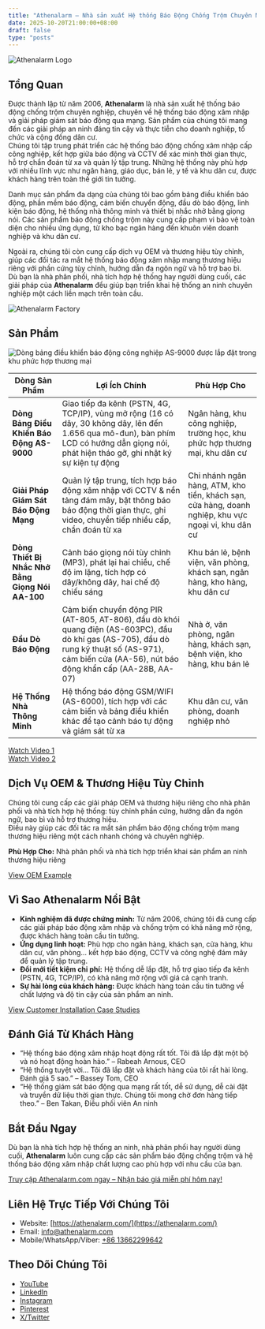 ```yaml
---
title: "Athenalarm – Nhà sản xuất Hệ thống Báo Động Chống Trộm Chuyên Nghiệp & Giải Pháp Giám Sát Báo Động Mạng"
date: 2025-10-20T21:00:00+08:00
draft: false
type: "posts"
---
```


![Athenalarm Logo](https://athenalarm.com/wp-content/uploads/2025/05/athenalarm_home.png)

## Tổng Quan

Được thành lập từ năm 2006, **Athenalarm** là nhà sản xuất hệ thống báo động chống trộm chuyên nghiệp, chuyên về hệ thống báo động xâm nhập và giải pháp giám sát báo động qua mạng. Sản phẩm của chúng tôi mang đến các giải pháp an ninh đáng tin cậy và thực tiễn cho doanh nghiệp, tổ chức và cộng đồng dân cư.  
Chúng tôi tập trung phát triển các hệ thống báo động chống xâm nhập cấp công nghiệp, kết hợp giữa báo động và CCTV để xác minh thời gian thực, hỗ trợ chẩn đoán từ xa và quản lý tập trung. Những hệ thống này phù hợp với nhiều lĩnh vực như ngân hàng, giáo dục, bán lẻ, y tế và khu dân cư, được khách hàng trên toàn thế giới tin tưởng.

Danh mục sản phẩm đa dạng của chúng tôi bao gồm bảng điều khiển báo động, phần mềm báo động, cảm biến chuyển động, đầu dò báo động, linh kiện báo động, hệ thống nhà thông minh và thiết bị nhắc nhở bằng giọng nói. Các sản phẩm báo động chống trộm này cung cấp phạm vi bảo vệ toàn diện cho nhiều ứng dụng, từ kho bạc ngân hàng đến khuôn viên doanh nghiệp và khu dân cư.

Ngoài ra, chúng tôi còn cung cấp dịch vụ OEM và thương hiệu tùy chỉnh, giúp các đối tác ra mắt hệ thống báo động xâm nhập mang thương hiệu riêng với phần cứng tùy chỉnh, hướng dẫn đa ngôn ngữ và hỗ trợ bao bì.  
Dù bạn là nhà phân phối, nhà tích hợp hệ thống hay người dùng cuối, các giải pháp của **Athenalarm** đều giúp bạn triển khai hệ thống an ninh chuyên nghiệp một cách liền mạch trên toàn cầu.

![Athenalarm Factory](https://athenalarm.com/wp-content/uploads/2022/05/Athenalarm-factory-03-540.jpg)

## Sản Phẩm

![Dòng bảng điều khiển báo động công nghiệp AS-9000 được lắp đặt trong khu phức hợp thương mại](https://athenalarm.com/wp-content/uploads/2022/05/Athenalarm-burglar-alarms-1024.jpg)

| Dòng Sản Phẩm | Lợi Ích Chính | Phù Hợp Cho |
|---------------|----------------|--------------|
| **Dòng Bảng Điều Khiển Báo Động AS-9000** | Giao tiếp đa kênh (PSTN, 4G, TCP/IP), vùng mở rộng (16 có dây, 30 không dây, lên đến 1.656 qua mô-đun), bàn phím LCD có hướng dẫn giọng nói, phát hiện tháo gỡ, ghi nhật ký sự kiện tự động | Ngân hàng, khu công nghiệp, trường học, khu phức hợp thương mại, khu dân cư |
| **Giải Pháp Giám Sát Báo Động Mạng** | Quản lý tập trung, tích hợp báo động xâm nhập với CCTV & nền tảng đám mây, bật thông báo báo động thời gian thực, ghi video, chuyển tiếp nhiều cấp, chẩn đoán từ xa | Chi nhánh ngân hàng, ATM, kho tiền, khách sạn, cửa hàng, doanh nghiệp, khu vực ngoại vi, khu dân cư |
| **Dòng Thiết Bị Nhắc Nhở Bằng Giọng Nói AA-100** | Cảnh báo giọng nói tùy chỉnh (MP3), phát lại hai chiều, chế độ im lặng, tích hợp có dây/không dây, hai chế độ chiếu sáng | Khu bán lẻ, bệnh viện, văn phòng, khách sạn, ngân hàng, kho hàng, khu dân cư |
| **Đầu Dò Báo Động** | Cảm biến chuyển động PIR (AT-805, AT-806), đầu dò khói quang điện (AS-603PC), đầu dò khí gas (AS-705), đầu dò rung kỹ thuật số (AS-971), cảm biến cửa (AA-56), nút báo động khẩn cấp (AA-28B, AA-07) | Nhà ở, văn phòng, ngân hàng, khách sạn, bệnh viện, kho hàng, khu bán lẻ |
| **Hệ Thống Nhà Thông Minh** | Hệ thống báo động GSM/WIFI (AS-6000), tích hợp với các cảm biến và bảng điều khiển khác để tạo cảnh báo tự động và giám sát từ xa | Khu dân cư, văn phòng, doanh nghiệp nhỏ |

[Watch Video 1](https://www.youtube.com/watch?v=fxNFCblKrTA)  
[Watch Video 2](https://www.youtube.com/watch?v=FouMQpGDZNk)

## Dịch Vụ OEM & Thương Hiệu Tùy Chỉnh

Chúng tôi cung cấp các giải pháp OEM và thương hiệu riêng cho nhà phân phối và nhà tích hợp hệ thống: tùy chỉnh phần cứng, hướng dẫn đa ngôn ngữ, bao bì và hỗ trợ thương hiệu.  
Điều này giúp các đối tác ra mắt sản phẩm báo động chống trộm mang thương hiệu riêng một cách nhanh chóng và chuyên nghiệp.

**Phù Hợp Cho:** Nhà phân phối và nhà tích hợp triển khai sản phẩm an ninh thương hiệu riêng

[View OEM Example](https://www.instagram.com/p/CTj0hpEjxJ0/)

## Vì Sao Athenalarm Nổi Bật

- **Kinh nghiệm đã được chứng minh:** Từ năm 2006, chúng tôi đã cung cấp các giải pháp báo động xâm nhập và chống trộm có khả năng mở rộng, được khách hàng toàn cầu tin tưởng.  
- **Ứng dụng linh hoạt:** Phù hợp cho ngân hàng, khách sạn, cửa hàng, khu dân cư, văn phòng… kết hợp báo động, CCTV và công nghệ đám mây để quản lý tập trung.  
- **Đổi mới tiết kiệm chi phí:** Hệ thống dễ lắp đặt, hỗ trợ giao tiếp đa kênh (PSTN, 4G, TCP/IP), có khả năng mở rộng với giá cả cạnh tranh.  
- **Sự hài lòng của khách hàng:** Được khách hàng toàn cầu tin tưởng về chất lượng và độ tin cậy của sản phẩm an ninh.

[View Customer Installation Case Studies](https://www.instagram.com/p/DJ0VWautwqA/?img_index=2)

## Đánh Giá Từ Khách Hàng

- “Hệ thống báo động xâm nhập hoạt động rất tốt. Tôi đã lắp đặt một bộ và nó hoạt động hoàn hảo.” – Rabeah Arnous, CEO  
- “Hệ thống tuyệt vời… Tôi đã lắp đặt và khách hàng của tôi rất hài lòng. Đánh giá 5 sao.” – Bassey Tom, CEO  
- “Hệ thống giám sát báo động qua mạng rất tốt, dễ sử dụng, dễ cài đặt và truyền dữ liệu thời gian thực. Chúng tôi mong chờ đơn hàng tiếp theo.” – Ben Takan, Điều phối viên An ninh

## Bắt Đầu Ngay

Dù bạn là nhà tích hợp hệ thống an ninh, nhà phân phối hay người dùng cuối, **Athenalarm** luôn cung cấp các sản phẩm báo động chống trộm và hệ thống báo động xâm nhập chất lượng cao phù hợp với nhu cầu của bạn.

[Truy cập Athenalarm.com ngay – Nhận báo giá miễn phí hôm nay!](https://athenalarm.com/)

## Liên Hệ Trực Tiếp Với Chúng Tôi

- Website: [https://athenalarm.com/](https://athenalarm.com/)  
- Email: [info@athenalarm.com](mailto:info@athenalarm.com)  
- Mobile/WhatsApp/Viber: [+86 13662299642](https://api.whatsapp.com/send?phone=8613662299642)

## Theo Dõi Chúng Tôi

- [YouTube](https://www.youtube.com/channel/UCP0_Wg3aylBn69eBIH2Fazg)  
- [LinkedIn](https://www.linkedin.com/company/athenalarm/)  
- [Instagram](https://www.instagram.com/athenalarm/)  
- [Pinterest](https://www.pinterest.com/athenalarm/)  
- [X/Twitter](https://x.com/Athenalarm)